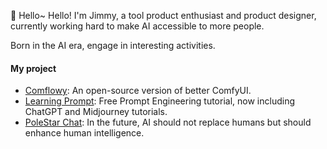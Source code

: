 👋 Hello~
Hello! I'm Jimmy, a tool product enthusiast and product designer, currently working hard to make AI accessible to more people.

Born in the AI era, engage in interesting activities.

#### My project
* [Comflowy](https://comflowy.com): An open-source version of better ComfyUI.
* [Learning Prompt](https://learningprompt.wiki/): Free Prompt Engineering tutorial, now including ChatGPT and Midjourney tutorials.
* [PoleStar Chat](https://github.com/thinkingjimmy/PoleStarChat): In the future, AI should not replace humans but should enhance human intelligence.
